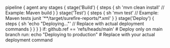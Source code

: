 pipeline {
  agent any
  stages {
    stage('Build') {
      steps {
        sh 'mvn clean install'  // Example: Maven build
      }
    }
    stage('Test') {
      steps {
        sh 'mvn test'  // Example: Maven tests
        junit '**/target/surefire-reports/*.xml'
      }
    }
    stage('Deploy') {
      steps {
        sh 'echo "Deploying..."'  // Replace with actual deployment commands
      }
    }
  }
}
        if: github.ref == 'refs/heads/main' # Deploy only on main branch
        run: echo "Deploying to production" # Replace with your actual deployment command
